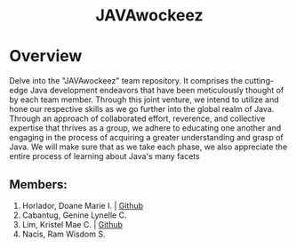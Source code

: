 <!-- markdownlint-disable MD033 -->

<h1 align = "center">
<p><b>JAVAwockeez</b></p>
</h1>

# Overview

Delve into the "JAVAwockeez" team repository. It comprises the cutting-edge Java development endeavors that have been meticulously thought of by each team member. Through this joint venture, we intend to utilize and hone our respective skills as we go further into the global realm of Java. Through an approach of collaborated effort, reverence, and collective expertise that thrives as a group, we adhere to educating one another and engaging in the process of acquiring a greater understanding and grasp of Java. We will make sure that as we take each phase, we also appreciate the entire process of learning about Java's many facets

## Members: 

1. Horlador, Doane Marie I. | <a href = "https://github.com/DoaneMH">Github</a>
2. Cabantug, Genine Lynelle C.
3. Lim, Kristel Mae C. | <a href = "https://github.com/kristelmaecasiananlim?fbclid=IwAR2mHX-pFdhgiANkMnj1MmlGek0SpzFADFEmxit6Hy7NBUFnQN6DXIUBIrQ">Github</a>
4. Nacis, Ram Wisdom S.
